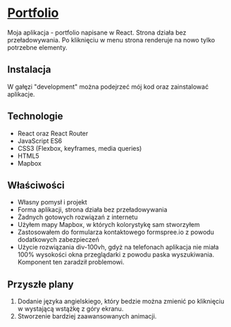 # [Portfolio](https://filiplipinski.github.io/)


Moja aplikacja - portfolio napisane w React. Strona działa bez przeładowywania. Po kliknięciu w menu strona renderuje na nowo tylko potrzebne elementy.


## Instalacja
W gałęzi "development" można podejrzeć mój kod oraz zainstalować aplikacje.


## Technologie
* React oraz React Router
* JavaScript ES6
* CSS3 (Flexbox, keyframes, media queries)
* HTML5
* Mapbox

## Właściwości
* Własny pomysł i projekt
* Forma aplikacji, strona działa bez przeładowywania
* Żadnych gotowych rozwiązań z internetu 
* Użyłem mapy Mapbox, w których kolorystykę sam stworzyłem
* Zastosowałem do formularza kontaktowego formspree.io z powodu dodatkowych zabezpieczeń
* Użycie rozwiązania div-100vh, gdyż na telefonach aplikacja nie miała 100% wysokości okna przeglądarki z powodu paska wyszukiwania. Komponent ten zaradził problemowi.

## Przyszłe plany
1. Dodanie języka angielskiego, który bedzie można zmienić po kliknięciu w wystającą wstążkę z góry ekranu.
2. Stworzenie bardziej zaawansowanych animacji.